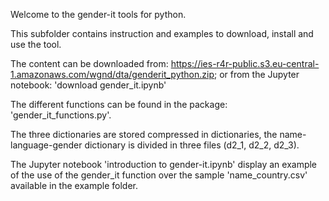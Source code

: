 Welcome to the gender-it tools for python.

This subfolder contains instruction and examples to download, install and use the tool.

The content can be downloaded from: https://ies-r4r-public.s3.eu-central-1.amazonaws.com/wgnd/dta/genderit_python.zip; or from the Jupyter notebook: 'download gender_it.ipynb'

The different functions can be found in the package: 'gender_it_functions.py'.

The three dictionaries are stored compressed in dictionaries, the name-language-gender dictionary is divided in three files (d2_1, d2_2, d2_3).

The Jupyter notebook 'introduction to gender-it.ipynb' display an example of the use of the gender_it function over the sample 'name_country.csv' available in the example folder.


